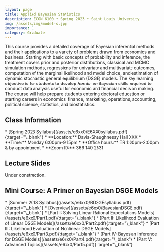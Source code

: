 ```yaml
---
layout: page
title: Applied Bayesian Statistics
description: ECON 6100 • Spring 2023 • Saint Louis University
img: /assets/img/model-s.jpg
importance: 1
category: Graduate
---
```


This course provides a detailed coverage of Bayesian inferential methods and their applications to a variety of problems drawn from economics and business. Starting with basic concepts of probability and inference, the treatment covers prior and posterior distributions, classical and MCMC simulation methods, regressions for univariate and multivariate outcomes, computation of the marginal likelihood and model choice, and estimation of dynamic stochastic general equilibrium (DSGE) models. The key learning objective is for students to develop *hands-on* Bayesian skills required to conduct data analysis useful for economic and financial decision making. The course will help prepare students entering doctoral education or starting careers in economics, finance, marketing, operations, accounting, political science, statistics, and biostatistics.

<div class="publications">
  <h2 class="topic">Class Information</h2>
</div>
* [Spring 2023 Syllabus](/assets/e6xx0/E6XX0syllabus.pdf){:target="\_blank"}
* **Location:** Davis-Shaughnessy Hall XXX
* **Time:** Monday 6:00pm-9:15pm
* **Office hours:** TR 1:00pm-2:00pm & by appointment
* **Zoom ID:** 366 140 2531

<div class="publications">
  <h2 class="topic">Lecture Slides</h2>
</div>
Under construction.

<div class="publications">
  <h2 class="topic">Mini Course: A Primer on Bayesian DSGE Models</h2>
</div>
* [Summer 2018 Syllabus](/assets/e6xx0/BDSGEsyllabus.pdf){:target="\_blank"}
* [Overview](/assets/e6xx0/BayesianDSGE.pdf){:target="\_blank"}
* [Part I: Solving Linear Rational Expectations Models](/assets/e6xx0/Part1.pdf){:target="\_blank"}
* [Part II: Likelihood Evaluation of Linear DSGE Models](/assets/e6xx0/Part2.pdf){:target="\_blank"}
* [Part III: Likelihood Evaluation of Nonlinear DSGE Models](/assets/e6xx0/Part3.pdf){:target="\_blank"}
* [Part IV: Bayesian Inference for DSGE Models](/assets/e6xx0/Part4.pdf){:target="\_blank"}
* [Part V: Advanced Topics](/assets/e6xx0/Part5.pdf){:target="\_blank"}
